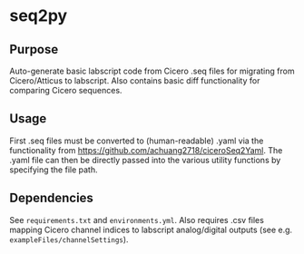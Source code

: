 # seq2py

## Purpose
Auto-generate basic labscript code from Cicero .seq files for migrating from Cicero/Atticus to labscript. Also contains basic diff functionality for comparing Cicero sequences.

## Usage
First .seq files must be converted to (human-readable) .yaml via the functionality from https://github.com/achuang2718/ciceroSeq2Yaml. The .yaml file can then be directly passed into the various utility functions by specifying the file path.

## Dependencies
See `requirements.txt` and `environments.yml`. Also requires .csv files mapping Cicero channel indices to labscript analog/digital outputs (see e.g. `exampleFiles/channelSettings`).
